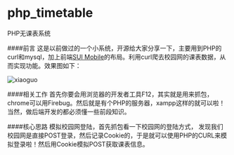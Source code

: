 # php_timetable
PHP无课表系统

####前言
这是以前做过的一个小系统，开源给大家分享一下，主要用到PHP的curl和mysql，加上前端[SUI Mobile](http://m.sui.taobao.org/)的布局。利用curl爬去校园网的课表数据，从而实现功能。效果图如下：

![xiaoguo](https://silencezjl.coding.me/images/xiaoguo.png)

####相关工作
首先你要会用浏览器的开发者工具F12，其实就是用来抓包，chrome可以用Firebug。然后就是有个PHP的服务器，xampp这样的就可以啦！当然，做后端开发的都必须懂一些前段知识。

####核心思路
模拟校园网登陆，首先抓包看一下校园网的登陆方式，
发现我们校园网是直接POST登录，然后记录Cookie的，于是就可以使用PHP的CURL来模拟登录啦！然后用Cookie模拟POST获取课表信息。

